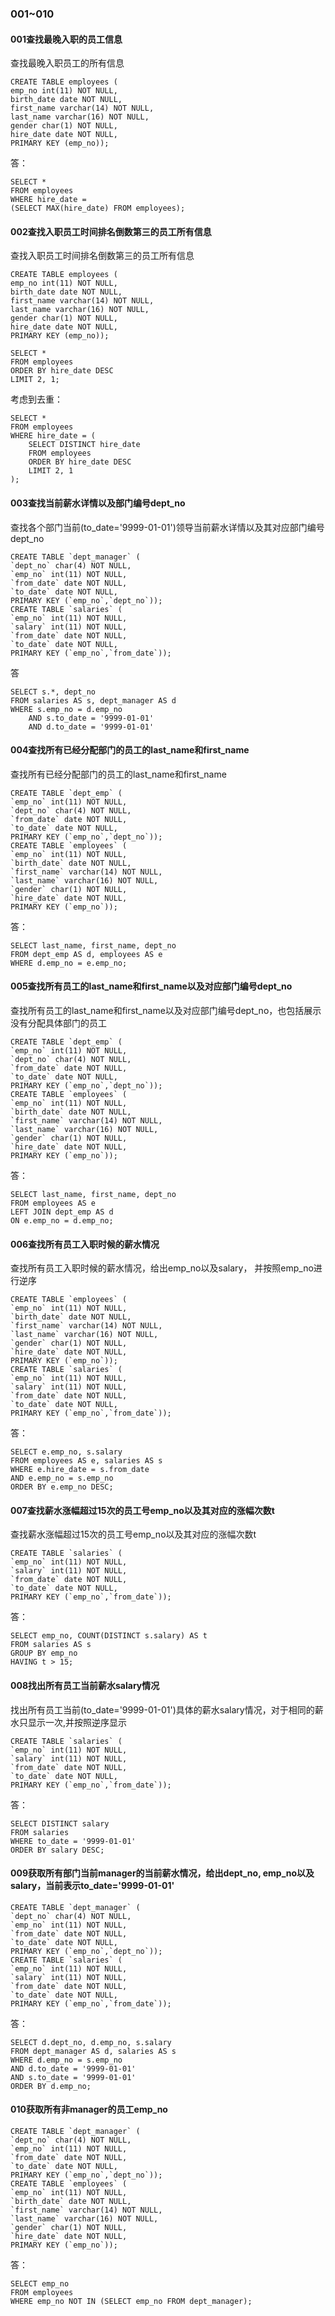 ### 001~010

#### 001查找最晚入职的员工信息

查找最晚入职员工的所有信息

```MYSQL
CREATE TABLE employees (
emp_no int(11) NOT NULL,
birth_date date NOT NULL,
first_name varchar(14) NOT NULL,
last_name varchar(16) NOT NULL,
gender char(1) NOT NULL,
hire_date date NOT NULL,
PRIMARY KEY (emp_no));
```

答：

```mysql
SELECT * 
FROM employees
WHERE hire_date =
(SELECT MAX(hire_date) FROM employees);
```



#### 002查找入职员工时间排名倒数第三的员工所有信息

查找入职员工时间排名倒数第三的员工所有信息

```MYSQL
CREATE TABLE employees (
emp_no int(11) NOT NULL,
birth_date date NOT NULL,
first_name varchar(14) NOT NULL,
last_name varchar(16) NOT NULL,
gender char(1) NOT NULL,
hire_date date NOT NULL,
PRIMARY KEY (emp_no));
```



```mysql
SELECT *
FROM employees
ORDER BY hire_date DESC 
LIMIT 2, 1;
```

考虑到去重：

```mysql
SELECT *
FROM employees
WHERE hire_date = (
    SELECT DISTINCT hire_date 
    FROM employees
    ORDER BY hire_date DESC
    LIMIT 2, 1
);
```



#### 003查找当前薪水详情以及部门编号dept_no

查找各个部门当前(to_date='9999-01-01')领导当前薪水详情以及其对应部门编号dept_no

```mysql
CREATE TABLE `dept_manager` (
`dept_no` char(4) NOT NULL,
`emp_no` int(11) NOT NULL,
`from_date` date NOT NULL,
`to_date` date NOT NULL,
PRIMARY KEY (`emp_no`,`dept_no`));
CREATE TABLE `salaries` (
`emp_no` int(11) NOT NULL,
`salary` int(11) NOT NULL,
`from_date` date NOT NULL,
`to_date` date NOT NULL,
PRIMARY KEY (`emp_no`,`from_date`));
```

答

```mysql
SELECT s.*, dept_no
FROM salaries AS s, dept_manager AS d
WHERE s.emp_no = d.emp_no
    AND s.to_date = '9999-01-01'
    AND d.to_date = '9999-01-01'
```



#### 004查找所有已经分配部门的员工的last_name和first_name

查找所有已经分配部门的员工的last_name和first_name

```mysql
CREATE TABLE `dept_emp` (
`emp_no` int(11) NOT NULL,
`dept_no` char(4) NOT NULL,
`from_date` date NOT NULL,
`to_date` date NOT NULL,
PRIMARY KEY (`emp_no`,`dept_no`));
CREATE TABLE `employees` (
`emp_no` int(11) NOT NULL,
`birth_date` date NOT NULL,
`first_name` varchar(14) NOT NULL,
`last_name` varchar(16) NOT NULL,
`gender` char(1) NOT NULL,
`hire_date` date NOT NULL,
PRIMARY KEY (`emp_no`));
```

答：

```mysql
SELECT last_name, first_name, dept_no
FROM dept_emp AS d, employees AS e
WHERE d.emp_no = e.emp_no;
```

#### 005查找所有员工的last_name和first_name以及对应部门编号dept_no

查找所有员工的last_name和first_name以及对应部门编号dept_no，也包括展示没有分配具体部门的员工

```mysql
CREATE TABLE `dept_emp` (
`emp_no` int(11) NOT NULL,
`dept_no` char(4) NOT NULL,
`from_date` date NOT NULL,
`to_date` date NOT NULL,
PRIMARY KEY (`emp_no`,`dept_no`));
CREATE TABLE `employees` (
`emp_no` int(11) NOT NULL,
`birth_date` date NOT NULL,
`first_name` varchar(14) NOT NULL,
`last_name` varchar(16) NOT NULL,
`gender` char(1) NOT NULL,
`hire_date` date NOT NULL,
PRIMARY KEY (`emp_no`));
```

答：

```mysql
SELECT last_name, first_name, dept_no
FROM employees AS e
LEFT JOIN dept_emp AS d
ON e.emp_no = d.emp_no;
```

#### 006查找所有员工入职时候的薪水情况

查找所有员工入职时候的薪水情况，给出emp_no以及salary， 并按照emp_no进行逆序

```mysql
CREATE TABLE `employees` (
`emp_no` int(11) NOT NULL,
`birth_date` date NOT NULL,
`first_name` varchar(14) NOT NULL,
`last_name` varchar(16) NOT NULL,
`gender` char(1) NOT NULL,
`hire_date` date NOT NULL,
PRIMARY KEY (`emp_no`));
CREATE TABLE `salaries` (
`emp_no` int(11) NOT NULL,
`salary` int(11) NOT NULL,
`from_date` date NOT NULL,
`to_date` date NOT NULL,
PRIMARY KEY (`emp_no`,`from_date`));
```

答：

```mysql
SELECT e.emp_no, s.salary
FROM employees AS e, salaries AS s
WHERE e.hire_date = s.from_date
AND e.emp_no = s.emp_no
ORDER BY e.emp_no DESC;
```

#### 007查找薪水涨幅超过15次的员工号emp_no以及其对应的涨幅次数t

查找薪水涨幅超过15次的员工号emp_no以及其对应的涨幅次数t

```mysql
CREATE TABLE `salaries` (
`emp_no` int(11) NOT NULL,
`salary` int(11) NOT NULL,
`from_date` date NOT NULL,
`to_date` date NOT NULL,
PRIMARY KEY (`emp_no`,`from_date`));
```

答：

```mysql
SELECT emp_no, COUNT(DISTINCT s.salary) AS t
FROM salaries AS s
GROUP BY emp_no
HAVING t > 15;
```



#### 008找出所有员工当前薪水salary情况

找出所有员工当前(to_date='9999-01-01')具体的薪水salary情况，对于相同的薪水只显示一次,并按照逆序显示

```mysql
CREATE TABLE `salaries` (
`emp_no` int(11) NOT NULL,
`salary` int(11) NOT NULL,
`from_date` date NOT NULL,
`to_date` date NOT NULL,
PRIMARY KEY (`emp_no`,`from_date`));
```

答：

```mysql
SELECT DISTINCT salary 
FROM salaries 
WHERE to_date = '9999-01-01'
ORDER BY salary DESC;
```



#### 009获取所有部门当前manager的当前薪水情况，给出dept_no, emp_no以及salary，当前表示to_date='9999-01-01'

```mysql
CREATE TABLE `dept_manager` (
`dept_no` char(4) NOT NULL,
`emp_no` int(11) NOT NULL,
`from_date` date NOT NULL,
`to_date` date NOT NULL,
PRIMARY KEY (`emp_no`,`dept_no`));
CREATE TABLE `salaries` (
`emp_no` int(11) NOT NULL,
`salary` int(11) NOT NULL,
`from_date` date NOT NULL,
`to_date` date NOT NULL,
PRIMARY KEY (`emp_no`,`from_date`));
```

答：

```mysql
SELECT d.dept_no, d.emp_no, s.salary
FROM dept_manager AS d, salaries AS s
WHERE d.emp_no = s.emp_no
AND d.to_date = '9999-01-01'
AND s.to_date = '9999-01-01'
ORDER BY d.emp_no;
```

#### 010获取所有非manager的员工emp_no

```mysql
CREATE TABLE `dept_manager` (
`dept_no` char(4) NOT NULL,
`emp_no` int(11) NOT NULL,
`from_date` date NOT NULL,
`to_date` date NOT NULL,
PRIMARY KEY (`emp_no`,`dept_no`));
CREATE TABLE `employees` (
`emp_no` int(11) NOT NULL,
`birth_date` date NOT NULL,
`first_name` varchar(14) NOT NULL,
`last_name` varchar(16) NOT NULL,
`gender` char(1) NOT NULL,
`hire_date` date NOT NULL,
PRIMARY KEY (`emp_no`));
```

答：

```mysql
SELECT emp_no
FROM employees 
WHERE emp_no NOT IN (SELECT emp_no FROM dept_manager);
```

